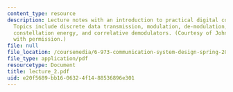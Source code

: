 ```yaml
---
content_type: resource
description: Lecture notes with an introduction to practical digital communications.
  Topics include discrete data transmission, modulation, de-modulation, Vector signals,
  constellation energy, and correlative demodulators. (Courtesy of John Cioffi. Used
  with permission.)
file: null
file_location: /coursemedia/6-973-communication-system-design-spring-2006/e20f5689bb1606324f1488536896e301_lecture_2.pdf
file_type: application/pdf
resourcetype: Document
title: lecture_2.pdf
uid: e20f5689-bb16-0632-4f14-88536896e301
---
```

